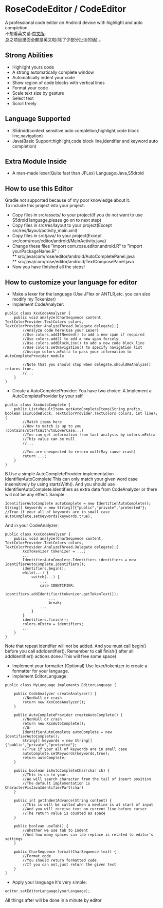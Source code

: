 # RoseCodeEditor / CodeEditor  
A professional code editor on Android device with highlight and auto completion.  
不想看英文请:[中文版](/README_zh.md).   
总之项目里面全都是英文啦(除了少部分扯淡的话)...
## Strong Abilities  
* Highlight yours code
* A strong automatically complete window
* Automatically indent your code
* Show region of code blocks with vertical lines
* Format your code
* Scale text size by gesture
* Select text
* Scroll freely
## Language Supported  
* S5droid(context sensitive auto completion,highlight,code block line,navigation)
* Java(Basic Support:highlight,code block line,identifier and keyword auto completion)
## Extra Module Inside
* A man-made lexer(Quite fast than JFLex)
Language:Java,S5droid
## How to use this Editor  
Gradle not supported because of my poor knowledge about it.  
To include this project into your project:  
* Copy files in src/assets/ to your project(If you do not want to use S5droid language,please go on to next step)  
* Copy files in src/res/layout to your project(Except src/res/layout/activity_main.xml)   
* Copy files in src/java/ to your project(Except src/com/rose/editor/android/MainActivity.java)    
* Change these files "import com.rose.editor.android.R" to "import yourPackageName.R" :  
**  src/java/com/rose/editor/android/AutoCompletePanel.java  
**  src/java/com/rose/editor/android/TextComposePanel.java  
* Now you have finished all the steps!
## How to customize your language for editor
* Make a lexer for the language (Use JFlex or ANTLR,etc. you can also modify my Tokenizer)
* Implement CodeAnalyzer:
```
public class XxxCodeAnalyzer {
	public void analyze(CharSequence content, TextColorProvider.TextColors colors, TextColorProvider.AnalyzeThread.Delegate delegate);{
		//Analyze code here(Use your Lexer)
		//Use colors.addIfNeeded() to add a new span if required
		//Use colors.add() to add a new span forcely
		//Use colors.addBlockLine() to add a new code block line
		//Use colors.setNavigation() to specify navigation list
		//Assign colors.mExtra to pass your information to AutoCompleteProvider module
		
		//Note that you should stop when delegate.shouldReAnalyze() returns true.
		//...
	}
}
```
* Create a AutoCompleteProvider:
You have two choice:
A.Implement a AutoCompleteProvider by your self
```
public class XxxAutoComplete {
	public List<ResultItem> getAutoCompleteItems(String prefix, boolean isInCodeBlock, TextColorProvider.TextColors colors, int line); {
		//Match items here
		//How to match is up to you (contains/startsWith/toLowerCase...)
		//You can get information from last analysis by colors.mExtra
		//This value can be null
		//...
		
		//You are unexpected to return null(May cause crash)
		return ...;
	}
}
```
B.Use a simple AutoCompleteProvider implementation -- IdentifierAutoComplete
This can only match your given word case insensitively by using startsWith().
And you should use IdentifierAutoComplete.Identifiers as extra data from CodeAnalyzer or there will not be any effect.
Sample:
```
IdentifierAutoComplete autoComplete = new IdentifierAutoComplete();
String[] keywords = new String[]{"public","private","protected"};
//True if your all of keywords are in small case
autoComplete.setKeywords(keywords,true);
```
And in your CodeAnalyzer:
```
public class XxxCodeAnalyzer {
	public void analyze(CharSequence content, TextColorProvider.TextColors colors, TextColorProvider.AnalyzeThread.Delegate delegate);{
		XxxTokenizer tokenizer = ...;
		...
		IdentifierAutoComplete.Identifiers identifiers = new IdentifierAutoComplete.Identifiers();
		identifiers.begin();
		while(...) {
			switch(...) {
				...
				case IDENTIFIER:
					identifiers.addIdentifier(tokenizer.getTokenText());
					...
					break;
				...
			}
		}
		identifiers.finish();
		colors.mExtra = identifiers;
		...
	}
}
```
Note that repeat identifier will not be added.
And you must call begin() before you call addIdentifier().
Remember to call finish() after all addIdentifier() actions done.(This will free some space)
* Implement your formatter (Optional) 
Use lexer/tokenizer to create a formatter for your language.
* Implement EditorLanguage:
```
public class MyLanguage implements EditorLanguage {

	public CodeAnalyzer createAnalyzer() {
		//NonNull or crash
		return new XxxCodeAnalyzer();
	}
	
	public AutoCompleteProvider createAutoComplete() {
		//NonNull or crash
		return new XxxAutoComplete();
		//Or
		IdentifierAutoComplete autoComplete = new IdentifierAutoComplete();
		String[] keywords = new String[]{"public","private","protected"};
		//True if your all of keywords are in small case
		autoComplete.setKeywords(keywords,true);
		return autoComplete;
	}
	
	public boolean isAutoCompleteChar(char ch) {
		//This is up to your.
		//We will search character from the tail of insert position
		//The default implementation is Character#isJavaIdentifierPart(char)
	}
	
	public int getIndentAdvance(String content) {
		//This is will be called when a newline is at start of input
		//And you will receive text on current line before cursor
		//The return value is counted as space
	}
	
	public boolean useTab() {
		//Whether we use tab to indent
		//And how many spaces can tab replace is related to editor's settings
	}
	
	public CharSequence format(CharSequence text) {
		//Format code
		//You should return formatted code
		//If you can not,just return the given text
	}
}
```
* Apply your language
It's very simple:
```
editor.setEditorLanguage(yourLanguage);
```
All things after will be done in a minute by editor
